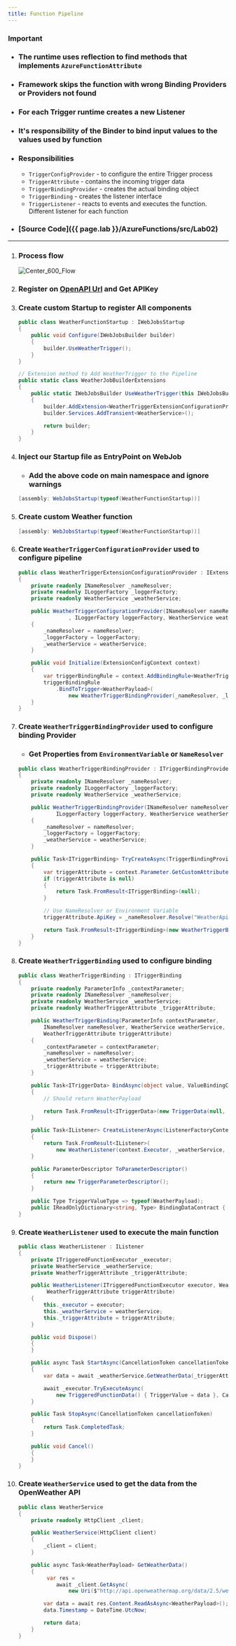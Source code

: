 ```yaml
---
title: Function Pipeline
---
```


### Important
- ### The runtime uses reflection to find methods that implements `AzureFunctionAttribute`
- ### Framework skips the function with wrong Binding Providers or Providers not found
- ### For each Trigger runtime creates a new Listener
- ### It's responsibility of the Binder to bind input values to the values used by function
- ### Responsibilities
    - `TriggerConfigProvider` - to configure the entire Trigger process
    - `TriggerAttribute` - contains the incoming trigger data
    - `TriggerBindingProvider` - creates the actual binding object
    - `TriggerBinding` - creates the listener interface
    - `TriggerListener` - reacts to events and executes the function. Different listener for each function
- ### [Source Code]({{ page.lab }}/AzureFunctions/src/Lab02)
---

1. ### Process flow
    ![Center_600_Flow](\images\Func_Lab02_01.png)
        
2. ### Register on [OpenAPI Url](https://openweathermap.org/) and Get APIKey
3. ### Create custom Startup to register All components
    ```csharp
    public class WeatherFunctionStartup : IWebJobsStartup
    {
        public void Configure(IWebJobsBuilder builder)
        {
            builder.UseWeatherTrigger();
        }
    }

    // Extension method to Add WeatherTrigger to the Pipeline
    public static class WeatherJobBuilderExtensions
    {
        public static IWebJobsBuilder UseWeatherTrigger(this IWebJobsBuilder builder)
        {
            builder.AddExtension<WeatherTriggerExtensionConfigurationProvider>();
            builder.Services.AddTransient<WeatherService>();

            return builder;
        }
    }
    ```
4. ### Inject our Startup file as EntryPoint on WebJob
    - ### Add the above code on main namespace and ignore warnings

    ```csharp
    [assembly: WebJobsStartup(typeof(WeatherFunctionStartup))]
    ```

5. ### Create custom Weather function 
    ```csharp
    [assembly: WebJobsStartup(typeof(WeatherFunctionStartup))]
    ```
6. ### Create `WeatherTriggerConfigurationProvider` used to configure pipeline 
    ```csharp
    public class WeatherTriggerExtensionConfigurationProvider : IExtensionConfigProvider
    {
        private readonly INameResolver _nameResolver;
        private readonly ILoggerFactory _loggerFactory;
        private readonly WeatherService _weatherService;

        public WeatherTriggerConfigurationProvider(INameResolver nameResolver
                    , ILoggerFactory loggerFactory, WeatherService weatherService)
        {
            _nameResolver = nameResolver;
            _loggerFactory = loggerFactory;
            _weatherService = weatherService;
        }

        public void Initialize(ExtensionConfigContext context)
        {
            var triggerBindingRule = context.AddBindingRule<WeatherTriggerAttribute>();
            triggerBindingRule
                .BindToTrigger<WeatherPayload>(
                    new WeatherTriggerBindingProvider(_nameResolver, _loggerFactory, _weatherService));
        }
    }
    ```

7. ### Create `WeatherTriggerBindingProvider` used to configure binding Provider
    - ### Get Properties from `EnvironmentVariable` or `NameResolver`
    ```csharp
    public class WeatherTriggerBindingProvider : ITriggerBindingProvider
    {
        private readonly INameResolver _nameResolver;
        private readonly ILoggerFactory _loggerFactory;
        private readonly WeatherService _weatherService;

        public WeatherTriggerBindingProvider(INameResolver nameResolver, 
                ILoggerFactory loggerFactory, WeatherService weatherService)
        {
            _nameResolver = nameResolver;
            _loggerFactory = loggerFactory;
            _weatherService = weatherService;
        }

        public Task<ITriggerBinding> TryCreateAsync(TriggerBindingProviderContext context)
        {
            var triggerAttribute = context.Parameter.GetCustomAttribute<WeatherTriggerAttribute>();
            if (triggerAttribute is null)
            {
                return Task.FromResult<ITriggerBinding>(null);
            }

            // Use NameResolver or Environment Variable
            triggerAttribute.ApiKey = _nameResolver.Resolve("WeatherApiKey");

            return Task.FromResult<ITriggerBinding>(new WeatherTriggerBinding(context.Parameter, _nameResolver, _weatherService, triggerAttribute));
        }
    }
    ```
8. ### Create `WeatherTriggerBinding` used to configure binding
    ```csharp
    public class WeatherTriggerBinding : ITriggerBinding
    {
        private readonly ParameterInfo _contextParameter;
        private readonly INameResolver _nameResolver;
        private readonly WeatherService _weatherService;
        private readonly WeatherTriggerAttribute _triggerAttribute;

        public WeatherTriggerBinding(ParameterInfo contextParameter,
            INameResolver nameResolver, WeatherService weatherService,
            WeatherTriggerAttribute triggerAttribute)
        {
            _contextParameter = contextParameter;
            _nameResolver = nameResolver;
            _weatherService = weatherService;
            _triggerAttribute = triggerAttribute;
        }

        public Task<ITriggerData> BindAsync(object value, ValueBindingContext context)
        {
            // Should return WeatherPayload

            return Task.FromResult<ITriggerData>(new TriggerData(null, new Dictionary<string, object>()));
        }

        public Task<IListener> CreateListenerAsync(ListenerFactoryContext context)
        {
            return Task.FromResult<IListener>(
                new WeatherListener(context.Executor, _weatherService, _triggerAttribute));
        }

        public ParameterDescriptor ToParameterDescriptor()
        {
            return new TriggerParameterDescriptor();
        }

        public Type TriggerValueType => typeof(WeatherPayload);
        public IReadOnlyDictionary<string, Type> BindingDataContract { get; }
    }
    ```

9. ### Create `WeatherListener` used to execute the main function
    ```csharp
    public class WeatherListener : IListener
    {
        private ITriggeredFunctionExecutor _executor;
        private WeatherService _weatherService;
        private WeatherTriggerAttribute _triggerAttribute;

        public WeatherListener(ITriggeredFunctionExecutor executor, WeatherService weatherService,
             WeatherTriggerAttribute triggerAttribute)
        {
            this._executor = executor;
            this._weatherService = weatherService;
            this._triggerAttribute = triggerAttribute;
        }

        public void Dispose()
        {
        }

        public async Task StartAsync(CancellationToken cancellationToken)
        {
            var data = await _weatherService.GetWeatherData(_triggerAttribute.ApiKey);

            await _executor.TryExecuteAsync(
                new TriggeredFunctionData() { TriggerValue = data }, CancellationToken.None);
        }

        public Task StopAsync(CancellationToken cancellationToken)
        {
            return Task.CompletedTask;
        }

        public void Cancel()
        {
        }
    }
    ```
10. ### Create `WeatherService` used to get the data from the OpenWeather API
    ```csharp
    public class WeatherService
    {
        private readonly HttpClient _client;

        public WeatherService(HttpClient client)
        {
            _client = client;
        }

        public async Task<WeatherPayload> GetWeatherData()
        {
             var res =
                await _client.GetAsync(
                    new Uri($"http://api.openweathermap.org/data/2.5/weather?q=London,uk&appid={weatherApiToken}"));

            var data = await res.Content.ReadAsAsync<WeatherPayload>();
            data.Timestamp = DateTime.UtcNow;

            return data;
        }
    }
    ```
